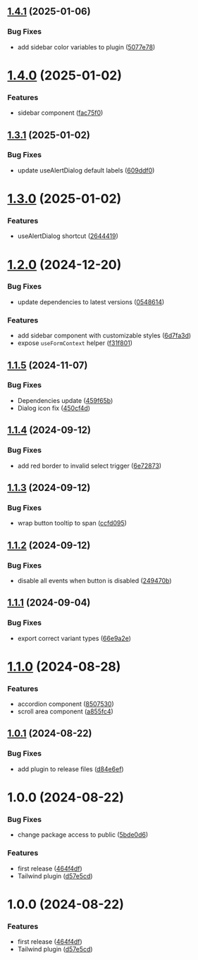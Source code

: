 ## [1.4.1](https://github.com/LarisLab/ui/compare/v1.4.0...v1.4.1) (2025-01-06)


### Bug Fixes

* add sidebar color variables to plugin ([5077e78](https://github.com/LarisLab/ui/commit/5077e784b9b5fefc2c799605b087def22cf2a75f))

# [1.4.0](https://github.com/LarisLab/ui/compare/v1.3.1...v1.4.0) (2025-01-02)


### Features

* sidebar component ([fac75f0](https://github.com/LarisLab/ui/commit/fac75f0f7a877c4c943f56350dbbe1027b4b690c))

## [1.3.1](https://github.com/LarisLab/ui/compare/v1.3.0...v1.3.1) (2025-01-02)


### Bug Fixes

* update useAlertDialog default labels ([609ddf0](https://github.com/LarisLab/ui/commit/609ddf0a086934681e47b709a67919ff1e4be572))

# [1.3.0](https://github.com/LarisLab/ui/compare/v1.2.0...v1.3.0) (2025-01-02)


### Features

* useAlertDialog shortcut ([2644419](https://github.com/LarisLab/ui/commit/2644419b65c6e9b41be05332be9889f96b0dc00c))

# [1.2.0](https://github.com/LarisLab/ui/compare/v1.1.5...v1.2.0) (2024-12-20)


### Bug Fixes

* update dependencies to latest versions ([0548614](https://github.com/LarisLab/ui/commit/05486148f4991c1ea4067d2524f8c8bc3f20fb49))


### Features

* add sidebar component with customizable styles ([6d7fa3d](https://github.com/LarisLab/ui/commit/6d7fa3d5dad23b9e1175bf1d64b9eb50926e5119))
* expose `useFormContext` helper ([f31f801](https://github.com/LarisLab/ui/commit/f31f801e871b64a5fed910a4dd7a4908922e1556))

## [1.1.5](https://github.com/LarisLab/ui/compare/v1.1.4...v1.1.5) (2024-11-07)


### Bug Fixes

* Dependencies update ([459f65b](https://github.com/LarisLab/ui/commit/459f65bff19db6c5ae5c205aca9f18c229068b9a))
* Dialog icon fix ([450cf4d](https://github.com/LarisLab/ui/commit/450cf4d8c0297b50fdff6c2bfb67ab70b46b105a))

## [1.1.4](https://github.com/LarisLab/ui/compare/v1.1.3...v1.1.4) (2024-09-12)


### Bug Fixes

* add red border to invalid select trigger ([6e72873](https://github.com/LarisLab/ui/commit/6e72873dd4e5dd08f2b73941458d8049db751fa4))

## [1.1.3](https://github.com/LarisLab/ui/compare/v1.1.2...v1.1.3) (2024-09-12)


### Bug Fixes

* wrap button tooltip to span ([ccfd095](https://github.com/LarisLab/ui/commit/ccfd0954a91add8f23c79ea2f0cafd1849cd3663))

## [1.1.2](https://github.com/LarisLab/ui/compare/v1.1.1...v1.1.2) (2024-09-12)


### Bug Fixes

* disable all events when button is disabled ([249470b](https://github.com/LarisLab/ui/commit/249470ba33f87dd89565b34c9f26800a09d1a930))

## [1.1.1](https://github.com/LarisLab/ui/compare/v1.1.0...v1.1.1) (2024-09-04)


### Bug Fixes

* export correct variant types ([66e9a2e](https://github.com/LarisLab/ui/commit/66e9a2e9c86488de60840b7da01eaa70de9c1969))

# [1.1.0](https://github.com/LarisLab/ui/compare/v1.0.1...v1.1.0) (2024-08-28)


### Features

* accordion component ([8507530](https://github.com/LarisLab/ui/commit/85075309a43f5b9064debe1af548c295b731c7bd))
* scroll area component ([a855fc4](https://github.com/LarisLab/ui/commit/a855fc4ec7905c7ae33224aa8ad4c641f8160c7f))

## [1.0.1](https://github.com/LarisLab/ui/compare/v1.0.0...v1.0.1) (2024-08-22)


### Bug Fixes

* add plugin to release files ([d84e6ef](https://github.com/LarisLab/ui/commit/d84e6efedcdca2a76ae14e629854819bfc3ad0d2))

# 1.0.0 (2024-08-22)


### Bug Fixes

* change package access to public ([5bde0d6](https://github.com/LarisLab/ui/commit/5bde0d66b9e5642b3b38d36fd1a54a3fa7dd0495))


### Features

* first release ([464f4df](https://github.com/LarisLab/ui/commit/464f4dfecc5560ce0ca34d3926534694a742abdb))
* Tailwind plugin ([d57e5cd](https://github.com/LarisLab/ui/commit/d57e5cdddbda3a6996506a454cd598fcf5965f66))

# 1.0.0 (2024-08-22)


### Features

* first release ([464f4df](https://github.com/LarisLab/ui/commit/464f4dfecc5560ce0ca34d3926534694a742abdb))
* Tailwind plugin ([d57e5cd](https://github.com/LarisLab/ui/commit/d57e5cdddbda3a6996506a454cd598fcf5965f66))
